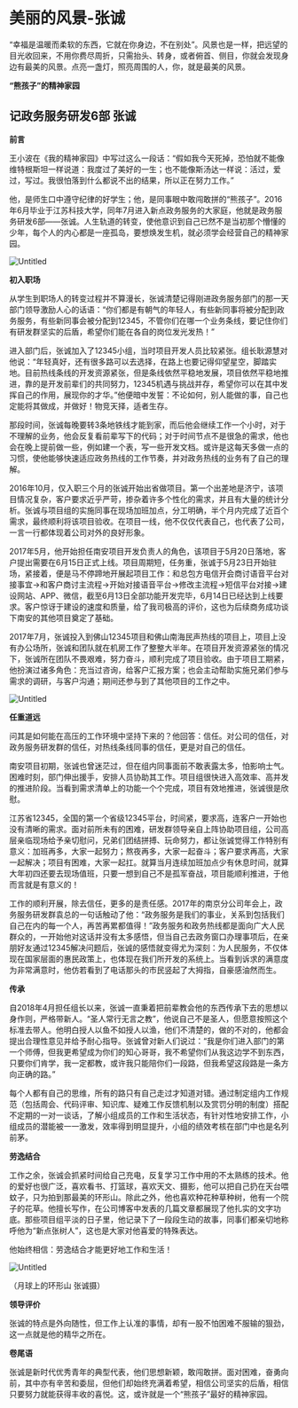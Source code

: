 # 美丽的风景-张诚

“幸福是温暖而柔软的东西，它就在你身边，不在别处”。风景也是一样，把远望的目光收回来，不用你费尽周折，只需抬头、转身，或者俯首、侧目，你就会发现身边有最美的风景。点亮一盏灯，照亮周围的人，你，就是最美的风景。

**“熊孩子”的精神家园**

## 记政务服务研发6部 张诚

**前言**

王小波在《我的精神家园》中写过这么一段话：“假如我今天死掉，恐怕就不能像维特根斯坦一样说道：我度过了美好的一生；也不能像斯汤达一样说：活过，爱过，写过。我很怕落到什么都说不出的结果，所以正在努力工作。”

他，是师生口中遵守纪律的好学生；他，是同事眼中敢闯敢拼的“熊孩子”。2016年6月毕业于江苏科技大学，同年7月进入新点政务服务的大家庭，他就是政务服务研发6部——张诚。人生轨道的转变，使他意识到自己已然不是当初那个懵懂的少年，每个人的内心都是一座孤岛，要想焕发生机，就必须学会经营自己的精神家园。

![Untitled](https://s3-us-west-2.amazonaws.com/secure.notion-static.com/daa1fc77-f63b-409a-89af-2fcf5c109085/Untitled.png)

**初入职场**

从学生到职场人的转变过程并不算漫长，张诚清楚记得刚进政务服务部门的那一天部门领导激励人心的话语：“你们都是有朝气的年轻人，有些新同事将被分配到政务服务，有些新同事会被分配到12345，不管你们在哪一个业务条线，要记住你们有研发群坚实的后盾，希望你们能在各自的岗位发光发热！”

进入部门后，张诚加入了12345小组，当时项目开发人员比较紧张。组长耿源慧对他说：“年轻真好，还有很多路可以去选择，在路上也要记得仰望星空，脚踏实地。目前热线条线的开发资源紧张，但是条线依然平稳地发展，项目依然平稳地推进，靠的是开发前辈们的共同努力，12345机遇与挑战并存，希望你可以在其中发挥自己的作用，展现你的才华。”他便暗中发誓：不论如何，别人能做的事，自己也定能将其做成，并做好！物竞天择，适者生存。

那段时间，张诚每晚要转3条地铁线才能到家，而后他会继续工作一个小时，对于不理解的业务，他会反复看前辈写下的代码；对于时间节点不是很急的需求，他也会在晚上提前做一些，例如建一个表，写一些开发文档。或许是这每天多做一点的习惯，使他能够快速适应政务热线的工作节奏，并对政务热线的业务有了自己的理解。

2016年10月，仅入职三个月的张诚开始出省做项目。第一个出差地是济宁，该项目情况复杂，客户要求近乎严苛，掺杂着许多个性化的需求，并且有大量的统计分析。张诚与项目组的实施同事在现场加班加点，分工明确，半个月内完成了近百个需求，最终顺利将该项目验收。在项目一线，他不仅仅代表自己，也代表了公司，一言一行都体现着公司对外的良好形象。

2017年5月，他开始担任南安项目开发负责人的角色，该项目于5月20日落地，客户提出需要在6月15日正式上线。项目周期短，任务重，张诚于5月23日开始驻场，紧接着，便是马不停蹄地开展起项目工作：和总包方电信开会商讨语音平台对接事宜→和客户商讨主流程→开始对接语音平台→修改主流程→短信平台对接→建设网站、APP、微信，截至6月13日全部功能开发完毕，6月14日已经达到上线要求。客户惊讶于建设的速度和质量，给了我司极高的评价，这也为后续商务成功谈下南安的其他项目奠定了基础。

2017年7月，张诚投入到佛山12345项目和佛山南海民声热线的项目上，项目上没有办公场所，张诚和团队就在机房工作了整整大半年。在项目开发资源紧张的情况下，张诚所在团队不畏艰难，努力奋斗，顺利完成了项目验收。由于项目工期紧，他扮演过诸多角色：充当过咨询，给客户汇报方案；也会主动帮助实施兄弟们参与需求的调研，与客户沟通；期间还参与到了其他项目的工作之中。

![Untitled](https://s3-us-west-2.amazonaws.com/secure.notion-static.com/199c3688-6b71-46d1-b6a9-ca59b6412340/Untitled.png)

**任重道远**

问其是如何能在高压的工作环境中坚持下来的？他回答：信任。对公司的信任，对政务服务研发群的信任，对热线条线同事的信任，更是对自己的信任。

南安项目初期，张诚也曾迷茫过，但在组内同事面前不敢表露太多，怕影响士气。困难时刻，部门伸出援手，安排人员协助其工作。项目组很快进入高效率、高并发的推进阶段。当看到需求清单上的功能一个个完成，项目有效地推进，张诚很是欣慰。

江苏省12345，全国的第一个省级12345平台，时间紧，要求高，连客户一开始也没有清晰的需求。面对前所未有的困难，研发群领导亲自上阵协助项目组，公司高层亲临现场给予亲切慰问，兄弟们团结拼搏、玩命努力，都让张诚觉得工作特别有意义：加班再多，大家一起努力；熬夜再多，大家一起奋斗；客户要求再高，大家一起解决；项目有困难，大家一起扛。就算当月连续加班加点少有休息时间，就算大年初四还要去现场值班，只要一想到自己不是孤军奋战，项目能顺利推进，于他而言就是有意义的！

工作的顺利开展，除去信任，更多的是责任感。2017年的南京分公司年会上，政务服务研发群袁总的一句话触动了他：“政务服务是我们的事业，关系到包括我们自己在内的每一个人，再苦再累都值得！”政务服务和政务热线都是面向广大人民群众的，一开始他对这话并没有太多感悟，但当自己去政务窗口办理事项后，在亲朋好友通过12345解决问题后，张诚的感悟就变得尤为深刻：为人民服务，不仅体现在国家层面的惠民政策上，也体现在我们所开发的系统上。当看到诉求的满意度为非常满意时，他仿若看到了电话那头的市民竖起了大拇指，自豪感油然而生。

**传承**

自2018年4月担任组长以来，张诚一直秉着把前辈教会他的东西传承下去的思想以身作则，严格带新人。“圣人常行无言之教”，他说自己不是圣人，但愿意按照这个标准去带人。他明白授人以鱼不如授人以渔，他们不清楚的，做的不对的，他都会提出合理性意见并给予耐心指导。张诚曾对新人们说过：“我是你们进入部门的第一个师傅，但我更希望成为你们的知心哥哥，我不希望你们从我这边学不到东西，只要你们肯学，我一定都教，或许我只能陪你们一段路，但我希望这段路是一条方向正确的路。”

每个人都有自己的思维，所有的路只有自己走过才知道对错。通过制定组内工作规范（包括周会、代码评审、知识库、疑难工作反馈机制以及赏罚分明的制度）搭配不定期的一对一谈话，了解小组成员的工作和生活状态，有针对性地安排工作，小组成员的潜能被一一激发，效率得到明显提升，小组的绩效考核在部门中也是名列前茅。

**劳逸结合**

工作之余，张诚会抓紧时间给自己充电，反复学习工作中用的不太熟练的技术。他的爱好也很广泛，喜欢看书、打篮球，喜欢天文、摄影，他可以把自己扔在天台喂蚊子，只为拍到那最美的环形山。除此之外，他也喜欢种花种草种树，他有一个院子的花草。他擅长写作，在公司博客中发表的几篇文章都展现了他扎实的文字功底。那些项目组平淡的日子里，他记录下了一段段生动的故事，同事们都亲切地称呼他为“新点张树人”，这也是大家对他喜爱的特殊表达。

他始终相信：劳逸结合才能更好地工作和生活！

![Untitled](https://s3-us-west-2.amazonaws.com/secure.notion-static.com/651fd9ec-4f8f-4614-bbb6-451b5d925bdb/Untitled.png)

（月球上的环形山 张诚摄）

**领导评价**

张诚的特点是外向随性，但工作上认准的事情，却有一股不怕困难不服输的狠劲，这一点就是他的精华之所在。

**卷尾语**

张诚是新时代优秀青年的典型代表，他们思想新颖，敢闯敢拼。面对困难，奋勇向前，其中亦有辛苦和委屈，但他们却始终充满着希望，相信公司坚实的后盾，相信只要努力就能获得丰收的喜悦。这，或许就是一个“熊孩子”最好的精神家园。